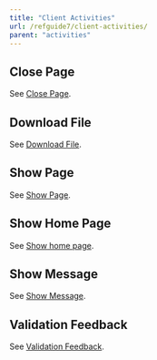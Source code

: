 ```yaml
---
title: "Client Activities"
url: /refguide7/client-activities/
parent: "activities"
---
```


## Close Page

See [Close Page](/refguide/close-page/).

## Download File

See [Download File](/refguide/download-file/).

## Show Page

See [Show Page](/refguide/show-page/).

## Show Home Page

See [Show home page](/refguide/show-home-page/).

## Show Message

See [Show Message](/refguide/show-message/).

## Validation Feedback

See [Validation Feedback](/refguide/validation-feedback/).

